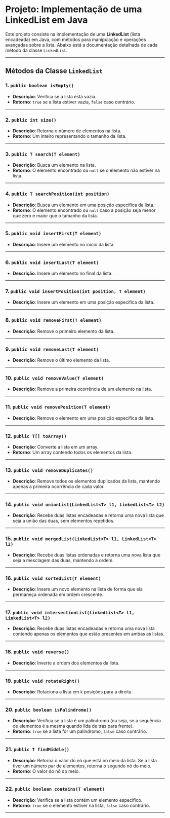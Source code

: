 # Projeto: Implementação de uma LinkedList em Java

Este projeto consiste na implementação de uma **LinkedList** (lista encadeada) em Java, com métodos para manipulação e operações avançadas sobre a lista. Abaixo está a documentação detalhada de cada método da classe `LinkedList`.

---

## Métodos da Classe `LinkedList`

### 1. `public boolean isEmpty()`
- **Descrição**: Verifica se a lista está vazia.
- **Retorno**: `true` se a lista estiver vazia, `false` caso contrário.

---

### 2. `public int size()`
- **Descrição**: Retorna o número de elementos na lista.
- **Retorno**: Um inteiro representando o tamanho da lista.

---

### 3. `public T search(T element)`
- **Descrição**: Busca um elemento na lista.
- **Retorno**: O elemento encontrado ou `null` se o elemento não estiver na lista.

---

### 4. `public T searchPosition(int position)`
- **Descrição**: Busca um elemento em uma posição específica da lista.
- **Retorno**: O elemento encontrado ou `null` caso a posição seja menor que zero e maior que o tamanho da lista.

---

### 5. `public void insertFirst(T element)`
- **Descrição**: Insere um elemento no início da lista.

---

### 6. `public void insertLast(T element)`
- **Descrição**: Insere um elemento no final da lista.

---

### 7. `public void insertPosition(int position, T element)`
- **Descrição**: Insere um elemento em uma posição específica da lista.

---

### 8. `public void removeFirst(T element)`
- **Descrição**: Remove o primeiro elemento da lista.

---

### 9. `public void removeLast(T element)`
- **Descrição**: Remove o último elemento da lista.

---

### 10. `public void removeValue(T element)`
- **Descrição**: Remove a primeira ocorrência de um elemento na lista.

---

### 11. `public void removePosition(T element)`
- **Descrição**: Remove o elemento em uma posição específica da lista.

---

### 12. `public T[] toArray()`
- **Descrição**: Converte a lista em um array.
- **Retorno**: Um array contendo todos os elementos da lista.

---

### 13. `public void removeDuplicates()`
- **Descrição**: Remove todos os elementos duplicados da lista, mantendo apenas a primeira ocorrência de cada valor.

---

### 14. `public void unionList(LinkedList<T> l1, LinkedList<T> l2)`
- **Descrição**: Recebe duas listas encadeadas e retorna uma nova lista que seja a união das duas, sem elementos repetidos.

---

### 15. `public void mergedList(LinkedList<T> l1, LinkedList<T> l2)`
- **Descrição**: Recebe duas listas ordenadas e retorna uma nova lista que seja a mesclagem das duas, mantendo a ordem.

---

### 16. `public void sortedList(T element)`
- **Descrição**: Insere um novo elemento na lista de forma que ela permaneça ordenada em ordem crescente.

---

### 17. `public void intersectionList(LinkedList<T> l1, LinkedList<T> l2)`
- **Descrição**: Recebe duas listas encadeadas e retorna uma nova lista contendo apenas os elementos que estão presentes em ambas as listas.

---

### 18. `public void reverse()`
- **Descrição**: Inverte a ordem dos elementos da lista.

---

### 19. `public void rotateRight()`
- **Descrição**: Rotaciona a lista em `k` posições para a direita.

---

### 20. `public boolean isPalindrome()`
- **Descrição**: Verifica se a lista é um palíndromo (ou seja, se a sequência de elementos é a mesma quando lida de trás para frente).
- **Retorno**: `true` se a lista for um palíndromo, `false` caso contrário.

---

### 21. `public T findMiddle()`
- **Descrição**: Retorna o valor do nó que está no meio da lista. Se a lista tiver um número par de elementos, retorna o segundo nó do meio.
- **Retorno**: O valor do nó do meio.

---

### 22. `public boolean contains(T element)`
- **Descrição**: Verifica se a lista contém um elemento específico.
- **Retorno**: `true` se o elemento estiver na lista, `false` caso contrário.

---
